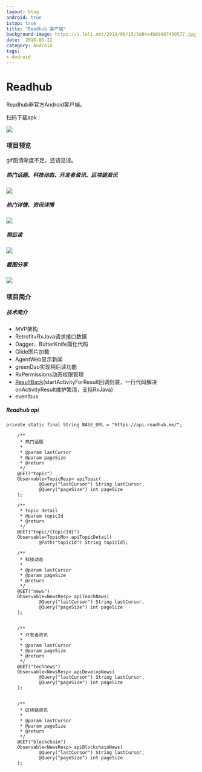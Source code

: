 ```yaml
---
layout: blog 
android: true 
istop: true 
title: "Readhub 客户端" 
background-image: https://i.loli.net/2019/06/15/5d04a4b68987490577.jpg
date:  2018-05-22 
category: Android 
tags: 
- Android 
---
```




# Readhub

Readhub非官方Android客户端。

扫码下载apk：

![](https://i.loli.net/2019/06/15/5d04a4ea86b6f52062.jpg)



### 项目预览

gif图清晰度不足，还请见谅。



##### 热门话题、科技动态、开发者资讯、区块链资讯

![](https://github.com/j1406493495/picStore/raw/master/006tNc79gy1frk25ei844g30ak0igkjp.gif)

##### 热门详情、资讯详情

![](https://github.com/j1406493495/picStore/raw/master/006tNc79gy1frk2hnuy8tg30ak0igqvj.gif)

##### 稍后读

![](https://github.com/j1406493495/picStore/raw/master/006tNc79gy1frk2grnca3g30ak0igx6x.gif)

##### 截图分享

![](https://i.loli.net/2019/06/15/5d04a65918c3c98118.jpg)



### 项目简介



##### 技术简介

- MVP架构
- Retrofit+RxJava请求接口数据
- Dagger、ButterKnife简化代码
- Glide图片加载
- AgentWeb显示新闻
- greenDao实现稍后读功能
- RxPermissions动态权限管理
- [ResultBack](https://github.com/j1406493495/ResultBack)(startActivityForResult回调封装，一行代码解决onActivityResult维护繁琐，支持RxJava)
- eventbus



##### Readhub api

```
private static final String BASE_URL = "https://api.readhub.me/";
```



```
    /**
     * 热门话题
     *
     * @param lastCursor
     * @param pageSize
     * @return
     */
    @GET("topic")
    Observable<TopicResp> apiTopic(
            @Query("lastCursor") String lastCursor,
            @Query("pageSize") int pageSize
    );

    /**
     * topic detail
     * @param topicId
     * @return
     */
    @GET("topic/{topicId}")
    Observable<TopicMo> apiTopicDetail(
            @Path("topicId") String topicId);

    /**
     * 科技动态
     *
     * @param lastCursor
     * @param pageSize
     * @return
     */
    @GET("news")
    Observable<NewsResp> apiTeachNews(
            @Query("lastCursor") String lastCursor,
            @Query("pageSize") int pageSize
    );


    /**
     * 开发者资讯
     *
     * @param lastCursor
     * @param pageSize
     * @return
     */
    @GET("technews")
    Observable<NewsResp> apiDevelopNews(
            @Query("lastCursor") String lastCursor,
            @Query("pageSize") int pageSize
    );


    /**
     * 区块链资讯
     *
     * @param lastCursor
     * @param pageSize
     * @return
     */
    @GET("blockchain")
    Observable<NewsResp> apiBlockchainNews(
            @Query("lastCursor") String lastCursor,
            @Query("pageSize") int pageSize
    );
```

